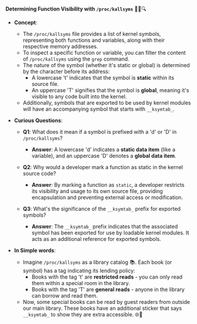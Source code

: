 **Determining Function Visibility with `/proc/kallsyms`** 🕵️‍♂️🔍

- **Concept**:
  - The `/proc/kallsyms` file provides a list of kernel symbols, representing both functions and variables, along with their respective memory addresses.
  - To inspect a specific function or variable, you can filter the content of `/proc/kallsyms` using the `grep` command.
  - The nature of the symbol (whether it's static or global) is determined by the character before its address:
    - A lowercase 't' indicates that the symbol is **static** within its source file.
    - An uppercase 'T' signifies that the symbol is **global**, meaning it's visible to any code built into the kernel.
  - Additionally, symbols that are exported to be used by kernel modules will have an accompanying symbol that starts with `__ksymtab_`.

- **Curious Questions**:
  - **Q1**: What does it mean if a symbol is prefixed with a 'd' or 'D' in `/proc/kallsyms`?
    - **Answer**: A lowercase 'd' indicates a **static data item** (like a variable), and an uppercase 'D' denotes a **global data item**.
  
  - **Q2**: Why would a developer mark a function as static in the kernel source code?
    - **Answer**: By marking a function as `static`, a developer restricts its visibility and usage to its own source file, providing encapsulation and preventing external access or modification.
    
  - **Q3**: What's the significance of the `__ksymtab_` prefix for exported symbols?
    - **Answer**: The `__ksymtab_` prefix indicates that the associated symbol has been exported for use by loadable kernel modules. It acts as an additional reference for exported symbols.

- **In Simple words**:
  - Imagine `/proc/kallsyms` as a library catalog 📚. Each book (or symbol) has a tag indicating its lending policy:
    - Books with the tag 't' are **restricted reads** - you can only read them within a special room in the library.
    - Books with the tag 'T' are **general reads** - anyone in the library can borrow and read them.
  - Now, some special books can be read by guest readers from outside our main library. These books have an additional sticker that says `__ksymtab_` to show they are extra accessible. 🌐📖